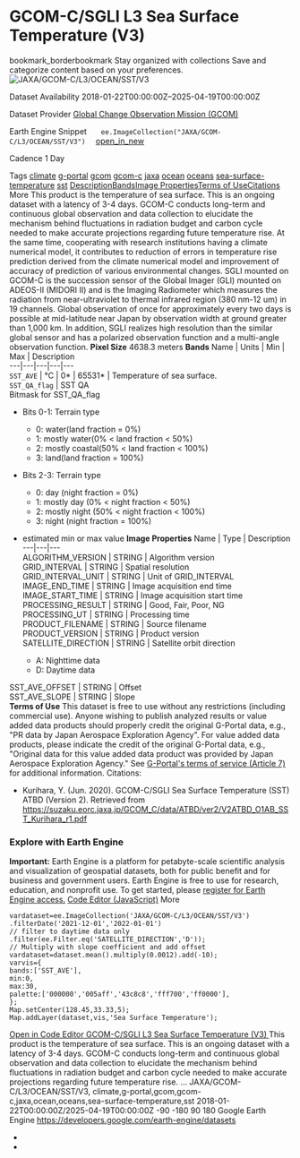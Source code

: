  
#  GCOM-C/SGLI L3 Sea Surface Temperature (V3) 
bookmark_borderbookmark Stay organized with collections  Save and categorize content based on your preferences.
![JAXA/GCOM-C/L3/OCEAN/SST/V3](https://developers.google.com/earth-engine/datasets/images/JAXA/JAXA_GCOM-C_L3_OCEAN_SST_V3_sample.png) 

Dataset Availability
    2018-01-22T00:00:00Z–2025-04-19T00:00:00Z 

Dataset Provider
     [ Global Change Observation Mission (GCOM) ](https://suzaku.eorc.jaxa.jp/GCOM/index.html) 

Earth Engine Snippet
     `    ee.ImageCollection("JAXA/GCOM-C/L3/OCEAN/SST/V3")   ` [ open_in_new ](https://code.earthengine.google.com/?scriptPath=Examples:Datasets/JAXA/JAXA_GCOM-C_L3_OCEAN_SST_V3) 

Cadence
    1 Day 

Tags
     [climate](https://developers.google.com/earth-engine/datasets/tags/climate) [g-portal](https://developers.google.com/earth-engine/datasets/tags/g-portal) [gcom](https://developers.google.com/earth-engine/datasets/tags/gcom) [gcom-c](https://developers.google.com/earth-engine/datasets/tags/gcom-c) [jaxa](https://developers.google.com/earth-engine/datasets/tags/jaxa) [ocean](https://developers.google.com/earth-engine/datasets/tags/ocean) [oceans](https://developers.google.com/earth-engine/datasets/tags/oceans) [sea-surface-temperature](https://developers.google.com/earth-engine/datasets/tags/sea-surface-temperature) [sst](https://developers.google.com/earth-engine/datasets/tags/sst)
[Description](https://developers.google.com/earth-engine/datasets/catalog/JAXA_GCOM-C_L3_OCEAN_SST_V3#description)[Bands](https://developers.google.com/earth-engine/datasets/catalog/JAXA_GCOM-C_L3_OCEAN_SST_V3#bands)[Image Properties](https://developers.google.com/earth-engine/datasets/catalog/JAXA_GCOM-C_L3_OCEAN_SST_V3#image-properties)[Terms of Use](https://developers.google.com/earth-engine/datasets/catalog/JAXA_GCOM-C_L3_OCEAN_SST_V3#terms-of-use)[Citations](https://developers.google.com/earth-engine/datasets/catalog/JAXA_GCOM-C_L3_OCEAN_SST_V3#citations) More
This product is the temperature of sea surface.
This is an ongoing dataset with a latency of 3-4 days.
GCOM-C conducts long-term and continuous global observation and data collection to elucidate the mechanism behind fluctuations in radiation budget and carbon cycle needed to make accurate projections regarding future temperature rise. At the same time, cooperating with research institutions having a climate numerical model, it contributes to reduction of errors in temperature rise prediction derived from the climate numerical model and improvement of accuracy of prediction of various environmental changes. SGLI mounted on GCOM-C is the succession sensor of the Global Imager (GLI) mounted on ADEOS-II (MIDORI II) and is the Imaging Radiometer which measures the radiation from near-ultraviolet to thermal infrared region (380 nm-12 um) in 19 channels. Global observation of once for approximately every two days is possible at mid-latitude near Japan by observation width at ground greater than 1,000 km. In addition, SGLI realizes high resolution than the similar global sensor and has a polarized observation function and a multi-angle observation function.
**Pixel Size** 4638.3 meters 
**Bands**
Name | Units | Min | Max | Description  
---|---|---|---|---  
`SST_AVE` | °C |  0*  |  65531*  | Temperature of sea surface.  
`SST_QA_flag` | SST QA  
Bitmask for SST_QA_flag
  * Bits 0-1: Terrain type 
    * 0: water(land fraction = 0%)
    * 1: mostly water(0% < land fraction < 50%)
    * 2: mostly coastal(50% < land fraction < 100%)
    * 3: land(land fraction = 100%)
  * Bits 2-3: Terrain type 
    * 0: day (night fraction = 0%)
    * 1: mostly day (0% < night fraction < 50%)
    * 2: mostly night (50% < night fraction < 100%)
    * 3: night (night fraction = 100%)

  
* estimated min or max value 
**Image Properties**
Name | Type | Description  
---|---|---  
ALGORITHM_VERSION | STRING | Algorithm version  
GRID_INTERVAL | STRING | Spatial resolution  
GRID_INTERVAL_UNIT | STRING | Unit of GRID_INTERVAL  
IMAGE_END_TIME | STRING | Image acquisition end time  
IMAGE_START_TIME | STRING | Image acquisition start time  
PROCESSING_RESULT | STRING | Good, Fair, Poor, NG  
PROCESSING_UT | STRING | Processing time  
PRODUCT_FILENAME | STRING | Source filename  
PRODUCT_VERSION | STRING | Product version  
SATELLITE_DIRECTION | STRING | Satellite orbit direction
  * A: Nighttime data
  * D: Daytime data

  
SST_AVE_OFFSET | STRING | Offset  
SST_AVE_SLOPE | STRING | Slope  
**Terms of Use**
This dataset is free to use without any restrictions (including commercial use). Anyone wishing to publish analyzed results or value added data products should properly credit the original G-Portal data, e.g., "PR data by Japan Aerospace Exploration Agency". For value added data products, please indicate the credit of the original G-Portal data, e.g., "Original data for this value added data product was provided by Japan Aerospace Exploration Agency."
See [G-Portal's terms of service (Article 7)](https://gportal.jaxa.jp/gpr/index/eula?lang=en) for additional information.
Citations:
  * Kurihara, Y. (Jun. 2020). GCOM-C/SGLI Sea Surface Temperature (SST) ATBD (Version 2). Retrieved from <https://suzaku.eorc.jaxa.jp/GCOM_C/data/ATBD/ver2/V2ATBD_O1AB_SST_Kurihara_r1.pdf>


### Explore with Earth Engine
**Important:** Earth Engine is a platform for petabyte-scale scientific analysis and visualization of geospatial datasets, both for public benefit and for business and government users. Earth Engine is free to use for research, education, and nonprofit use. To get started, please [register for Earth Engine access.](https://console.cloud.google.com/earth-engine)
[Code Editor (JavaScript)](https://developers.google.com/earth-engine/datasets/catalog/JAXA_GCOM-C_L3_OCEAN_SST_V3#code-editor-javascript-sample) More
```
vardataset=ee.ImageCollection('JAXA/GCOM-C/L3/OCEAN/SST/V3')
.filterDate('2021-12-01','2022-01-01')
// filter to daytime data only
.filter(ee.Filter.eq('SATELLITE_DIRECTION','D'));
// Multiply with slope coefficient and add offset
vardataset=dataset.mean().multiply(0.0012).add(-10);
varvis={
bands:['SST_AVE'],
min:0,
max:30,
palette:['000000','005aff','43c8c8','fff700','ff0000'],
};
Map.setCenter(128.45,33.33,5);
Map.addLayer(dataset,vis,'Sea Surface Temperature');
```
[ Open in Code Editor ](https://code.earthengine.google.com/?scriptPath=Examples:Datasets/JAXA/JAXA_GCOM-C_L3_OCEAN_SST_V3)
[ GCOM-C/SGLI L3 Sea Surface Temperature (V3) ](https://developers.google.com/earth-engine/datasets/catalog/JAXA_GCOM-C_L3_OCEAN_SST_V3)
This product is the temperature of sea surface. This is an ongoing dataset with a latency of 3-4 days. GCOM-C conducts long-term and continuous global observation and data collection to elucidate the mechanism behind fluctuations in radiation budget and carbon cycle needed to make accurate projections regarding future temperature rise. …
JAXA/GCOM-C/L3/OCEAN/SST/V3, climate,g-portal,gcom,gcom-c,jaxa,ocean,oceans,sea-surface-temperature,sst 
2018-01-22T00:00:00Z/2025-04-19T00:00:00Z
-90 -180 90 180 
Google Earth Engine
https://developers.google.com/earth-engine/datasets
  * [ ](https://doi.org/https://suzaku.eorc.jaxa.jp/GCOM/index.html)
  * [ ](https://doi.org/https://developers.google.com/earth-engine/datasets/catalog/JAXA_GCOM-C_L3_OCEAN_SST_V3)


